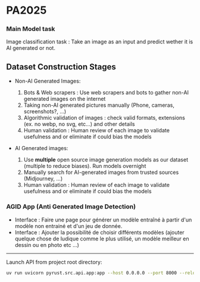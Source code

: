 # PA2025

### Main Model task

Image classification task :
Take an image as an input and predict wether it is AI generated or not.

## Dataset Construction Stages

- Non-AI Generated Images:

  1. Bots & Web scrapers : Use web scrapers and bots to gather non-AI generated images on the internet
  2. Taking non-AI generated pictures manually (Phone, cameras, screenshots?, ...)
  3. Algorithmic validation of images : check valid formats, extensions (ex. no webp, no svg, etc...) and other details
  4. Human validation : Human review of each image to validate usefulness and or eliminate if could bias the models

- AI Generated images:
  1. Use **multiple** open source image generation models as our dataset (multiple to reduce biases). Run models overnight
  2. Manually search for AI-generated images from trusted sources (Midjourney, ...)
  3. Human validation : Human review of each image to validate usefulness and or eliminate if could bias the models

### AGID App (Anti Generated Image Detection)

- Interface : Faire une page pour générer un modèle entraîné à partir d'un modèle non entrainé et d'un jeu de donnée.
- Interface : Ajouter la possibilité de choisir différents modèles (ajouter quelque chose de ludique comme le plus utilisé, un modèle meilleur en dessin ou en photo etc ...)

---
Launch API from project root directory:
```bash
uv run uvicorn pyrust.src.api.app:app --host 0.0.0.0 --port 8000 --reload
```